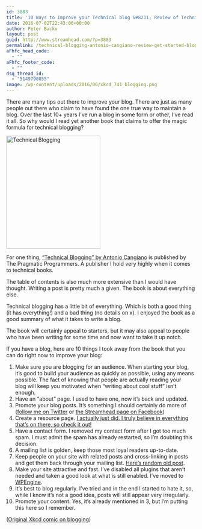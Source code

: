 ```yaml
---
id: 3883
title: '10 Ways to Improve your Technical blog &#8211; Review of Technical Blogging by Antonio Cangiano'
date: 2016-07-02T22:43:06+00:00
author: Peter Backx
layout: post
guid: http://www.streamhead.com/?p=3883
permalink: /technical-blogging-antonio-cangiano-review-get-started-blogging/
aFhfc_head_code:
  - ""
aFhfc_footer_code:
  - ""
dsq_thread_id:
  - "5149790855"
image: /wp-content/uploads/2016/06/xkcd_741_blogging.png
---
```

There are many tips out there to improve your blog. There are just as many people out there who claim to have found the one true way to maintain a blog. Over the last 10+ years I&#8217;ve run a blog in some form or other, I&#8217;ve read it all. So why would I read yet another book that claims to offer the magic formula for technical blogging?

<!--more-->

[<img class="alignright size-medium wp-image-3884" src="http://www.streamhead.com/wp-content/uploads/2016/06/actb-250x300.jpg" alt="Technical Blogging" width="250" height="300" srcset="http://www.streamhead.com/wp-content/uploads/2016/06/actb-250x300.jpg 250w, http://www.streamhead.com/wp-content/uploads/2016/06/actb-768x922.jpg 768w, http://www.streamhead.com/wp-content/uploads/2016/06/actb-853x1024.jpg 853w" sizes="(max-width: 250px) 100vw, 250px" />](http://amzn.to/296D1yw)

For one thing, [&#8220;Technical Blogging&#8221; by Antonio Cangiano](http://amzn.to/29d5Bxb) is published by The Pragmatic Programmers. A publisher I hold very highly when it comes to technical books.

The table of contents is also much more extensive than I would have thought. Writing a post is pretty much a given. The book is about everything else.

Technical blogging has a little bit of everything. Which is both a good thing (it has everything!) and a bad thing (no details on x). I enjoyed the book as a good summary of what it takes to write a blog.

The book will certainly appeal to starters, but it may also appeal to people who have been writing for some time and now want to take it up notch.

If you have a blog, here are 10 things I took away from the book that you can do right now to improve your blog:

  1. Make sure you are blogging for an audience. When starting your blog, it&#8217;s good to build your audience as quickly as possible, using any means possible. The fact of knowing that people are actually reading your blog will keep you motivated when &#8220;writing about cool stuff&#8221; isn&#8217;t enough.
  2. Have an &#8220;about&#8221; page. I used to have one, now it&#8217;s back and updated.
  3. Promote your blog posts. It&#8217;s something I should certainly do more of ([follow me on Twitter](http://twitter.com/pbackx) or [the Streamhead page on Facebook](https://www.facebook.com/streamhead/))
  4. Create a resource page. [I actually just did. I truly believe in everything that&#8217;s on there, so check it out!](http://www.streamhead.com/essential-resources/)
  5. Have a contact form. I removed my contact form after I got too much spam. I must admit the spam has already restarted, so I&#8217;m doubting this decision.
  6. A mailing list is golden, keep those most loyal readers up-to-date.
  7. Keep people on your site with related posts and cross-linking in posts and get them back through your mailing list. [Here&#8217;s random old post](http://www.streamhead.com/multiroom/).
  8. Make your site attractive and fast. I&#8217;ve disabled all plugins that aren&#8217;t needed and taken a good look at what is still enabled. I&#8217;ve moved to [WPEngine](http://www.shareasale.com/r.cfm?u=1325624&m=41388&b=394686).
  9. It&#8217;s best to blog regularly. I&#8217;ve tried and in the end I started to hate it, so, while I know it&#8217;s not a good idea, posts will still appear very irregularly.
 10. Promote your content. Yes, it&#8217;s already mentioned in 3, but I&#8217;m putting this here so I remember.

([Original Xkcd comic on blogging](https://xkcd.com/741/))

<!-- AddThis Advanced Settings generic via filter on the_content -->

<!-- AddThis Share Buttons generic via filter on the_content -->
